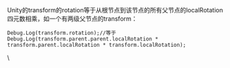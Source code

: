Unity的transform的rotation等于从根节点到该节点的所有父节点的localRotation四元数相乘，如一个有两级父节点的transform：
<div>

<div>

``` {.prettyprint .linenums .prettyprinted}
Debug.Log(transform.rotation);//等于Debug.Log(transform.parent.parent.localRotation * transform.parent.localRotation * transform.localRotation);
```

</div>

<div>

\

</div>

</div>
